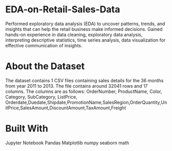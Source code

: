 # EDA-on-Retail-Sales-Data
Performed exploratory data analysis (EDA) to uncover patterns, trends, and insights that can help the retail business make informed decisions. Gained hands-on experience in data cleaning, exploratory data analysis, interpreting descriptive statistics, time series analysis, data visualization for effective communication of insights.

# About the Dataset
The dataset contains 1 CSV files containing sales details for the 36 months from year 2011 to 2013. The file contains around 32041 rows and 17 columns. The columns are as follows:
OrderNumber, ProductName, Color, Category, SubCategory, ListPrice, Orderdate,Duedate,Shipdate,PromotionName,SalesRegion,OrderQuantity,UnitPrice,SalesAmount,DiscountAmount,TaxAmount,Freight

# Built With
Jupyter Notebook
Pandas
Matplotlib
numpy
seaborn
math
